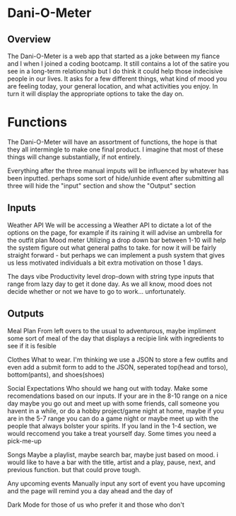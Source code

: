 # Dani-O-Meter

## Overview
The Dani-O-Meter is a web app that started as a joke between my fiance and I when I joined a coding bootcamp. It still contains a lot of the satire you see in a long-term relationship but I do think it could help those indecisive people in our lives. It asks for a few different things, what kind of mood you are feeling today, your general location, and what activities you enjoy. In turn it will display the appropriate options to take the day on.

# Functions
The Dani-O-Meter will have an assortment of functions, the hope is that they all intermingle to make one final product. I imagine that most of these things will change substantially, if not entirely. 

Everything after the three manual imputs will be influenced by whatever has been inputted. perhaps some sort of hide/unhide event after submitting all three will hide the "input" section and show the "Output" section


## Inputs

Weather API
    We will be accessing a Weather API to dictate a lot of the options on the page, for example if its raining it will advise an umbrella for the outfit plan
Mood meter
    Utilizing a drop down bar between 1-10 will help the system figure out what general paths to take. for now it will be fairly straight forward - but perhaps we can implement a push system that gives us less motivated individuals a bit extra motivation on those 1 days.

The days vibe
    Productivity level drop-down with string type inputs that range from lazy day to get it done day. As we all know, mood does not decide whether or not we have to go to work... unfortunately.



## Outputs

Meal Plan
    From left overs to the usual to adventurous, maybe impliment some sort of meal of the day that displays a recipie link with ingredients to see if it is fesible 

Clothes
    What to wear. I'm thinking we use a JSON to store a few outfits and even add a submit form to add to the JSON, seperated top(head and torso), bottom(pants), and shoes(shoes)

Social Expectations
    Who should we hang out with today. Make some recomendations based on our inputs. If your are in the 8-10 range on a nice day maybe you go out and meet up with some friends, call someone you havent in a while, or do a hobby project/game night at home, maybe if you are in the 5-7 range you can do a game night or maybe meet up with the people that always bolster your spirits.  If you land in the 1-4 section, we would reccomend you take a treat yourself day. Some times you need a pick-me-up

Songs
    Maybe a playlist, maybe search bar, maybe just based on mood. i would like to have a bar with the title, artist and a play, pause, next, and previous function. but that could prove tough.

Any upcoming events 
    Manually input any sort of event you have upcoming and the page will remind you a day ahead and the day of

Dark Mode
    for those of us who prefer it and those who don't